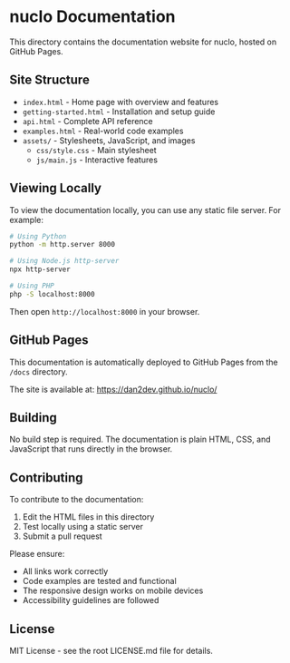 # nuclo Documentation

This directory contains the documentation website for nuclo, hosted on GitHub Pages.

## Site Structure

- `index.html` - Home page with overview and features
- `getting-started.html` - Installation and setup guide
- `api.html` - Complete API reference
- `examples.html` - Real-world code examples
- `assets/` - Stylesheets, JavaScript, and images
  - `css/style.css` - Main stylesheet
  - `js/main.js` - Interactive features

## Viewing Locally

To view the documentation locally, you can use any static file server. For example:

```bash
# Using Python
python -m http.server 8000

# Using Node.js http-server
npx http-server

# Using PHP
php -S localhost:8000
```

Then open `http://localhost:8000` in your browser.

## GitHub Pages

This documentation is automatically deployed to GitHub Pages from the `/docs` directory.

The site is available at: https://dan2dev.github.io/nuclo/

## Building

No build step is required. The documentation is plain HTML, CSS, and JavaScript that runs directly in the browser.

## Contributing

To contribute to the documentation:

1. Edit the HTML files in this directory
2. Test locally using a static server
3. Submit a pull request

Please ensure:
- All links work correctly
- Code examples are tested and functional
- The responsive design works on mobile devices
- Accessibility guidelines are followed

## License

MIT License - see the root LICENSE.md file for details.
